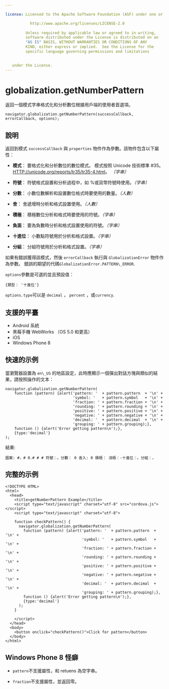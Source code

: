 ```yaml
---

license: Licensed to the Apache Software Foundation (ASF) under one or more contributor license agreements. See the NOTICE file distributed with this work for additional information regarding copyright ownership. The ASF licenses this file to you under the Apache License, Version 2.0 (the "License"); you may not use this file except in compliance with the License. You may obtain a copy of the License at

           http://www.apache.org/licenses/LICENSE-2.0
    
         Unless required by applicable law or agreed to in writing,
         software distributed under the License is distributed on an
         "AS IS" BASIS, WITHOUT WARRANTIES OR CONDITIONS OF ANY
         KIND, either express or implied.  See the License for the
         specific language governing permissions and limitations
    

   under the License.
---
```


# globalization.getNumberPattern

返回一個模式字串格式化和分析數位根據用戶端的使用者首選項。

    navigator.globalization.getNumberPattern(successCallback, errorCallback, options);
    

## 說明

返回到模式 `successCallback` 與 `properties` 物件作為參數。該物件包含以下屬性：

*   **模式**： 要格式化和分析數位的數位模式。 模式按照 Unicode 技術標準 #35。 [HTTP://unicode.org/reports/tr35/tr35-4.html][1]。 *（字串）*

*   **符號**： 符號格式設置和分析過程中，如 %或貨幣符號時使用。*（字串）*

*   **分數**： 小數位數解析和設置數位格式時要使用的數量。*（人數）*

*   **舍**： 舍遞增時分析和格式設置使用。*（人數）*

*   **積極**： 積極數位分析和格式時要使用的符號。*（字串）*

*   **負面**： 要為負數時分析和格式設置使用的符號。*（字串）*

*   **十進位**： 小數點符號用於分析和格式設置。*（字串）*

*   **分組**： 分組符號用於分析和格式設置。*（字串）*

 [1]: http://unicode.org/reports/tr35/tr35-4.html

如果有錯誤獲得該模式，然後 `errorCallback` 執行與 `GlobalizationError` 物件作為參數。 錯誤的期望的代碼`GlobalizationError.PATTERN\_ERROR`.

`options`參數是可選的並且預設值：

    {類型： '十進位'}
    

`options.type`可以是 `decimal` ， `percent` ，或`currency`.

## 支援的平臺

*   Android 系統
*   黑莓手機 WebWorks （OS 5.0 和更高）
*   iOS
*   Windows Phone 8

## 快速的示例

當瀏覽器設置為 `en\_US` 的地區設定，此時應顯示一個彈出對話方塊與類似的結果，請按照操作的文本：

    navigator.globalization.getNumberPattern(
        function (pattern) {alert('pattern: '  + pattern.pattern  + '\n' +
                                  'symbol: '   + pattern.symbol   + '\n' +
                                  'fraction: ' + pattern.fraction + '\n' +
                                  'rounding: ' + pattern.rounding + '\n' +
                                  'positive: ' + pattern.positive + '\n' +
                                  'negative: ' + pattern.negative + '\n' +
                                  'decimal: '  + pattern.decimal  + '\n' +
                                  'grouping: ' + pattern.grouping);},
        function () {alert('Error getting pattern\n');},
        {type:'decimal'}
    );
    

結果:

    圖案: #，# 0.# # # 符號：。分數： 0 舍入: 0 積極： 消極：-十進位：。分組：，
    

## 完整的示例

    <!DOCTYPE HTML>
    <html>
      <head>
        <title>getNumberPattern Example</title>
        <script type="text/javascript" charset="utf-8" src="cordova.js"></script>
        <script type="text/javascript" charset="utf-8">
    
        function checkPattern() {
          navigator.globalization.getNumberPattern(
            function (pattern) {alert('pattern: '  + pattern.pattern  + '\n' +
                                      'symbol: '   + pattern.symbol   + '\n' +
                                      'fraction: ' + pattern.fraction + '\n' +
                                      'rounding: ' + pattern.rounding + '\n' +
                                      'positive: ' + pattern.positive + '\n' +
                                      'negative: ' + pattern.negative + '\n' +
                                      'decimal: '  + pattern.decimal  + '\n' +
                                      'grouping: ' + pattern.grouping);},
            function () {alert('Error getting pattern\n');},
            {type:'decimal'}
          );
        }
    
        </script>
      </head>
      <body>
        <button onclick="checkPattern()">Click for pattern</button>
      </body>
    </html>
    

## Windows Phone 8 怪癖

*   `pattern`不支援屬性，和 retuens 為空字串。

*   `fraction`不支援屬性，並返回零。
